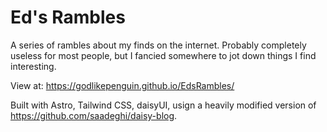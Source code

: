# Ed's Rambles

A series of rambles about my finds on the internet. Probably completely useless for most people, but I fancied somewhere to jot down things I find interesting.

View at: https://godlikepenguin.github.io/EdsRambles/

Built with Astro, Tailwind CSS, daisyUI, usign a heavily modified version of https://github.com/saadeghi/daisy-blog.
